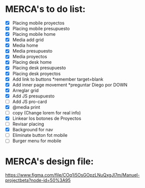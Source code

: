 # MERCA's to do list:

- [x] Placing mobile proyectos
- [x] Placing mobile presupuesto
- [x] Placing mobile home
- [x] Media add grid
- [x] Media home
- [x] Media presupuesto
- [x] Media proyectos
- [x] Placing desk home
- [x] Placing desk presupuesto
- [x] Placing desk proyectos
- [x] Add link to buttons *remember target=blank
- [x] Add inner page movement *preguntar Diego por DOWN
- [x] Arreglar grid
- [x] Add JS presupuesto
- [ ] Add JS pro-card
- [x] @media print
- [ ] copy (Change lorem for real info)
- [x] Linkear los botones de Proyectos
- [ ] Revisar placing
- [x] Background for nav
- [ ] Eliminate button fot mobile
- [ ] Burger menu for mobile

# MERCA's design file:
https://www.figma.com/file/COq1i5OsGOpzLNuQxgJl7m/Manuel-projectbeta?node-id=50%3A95